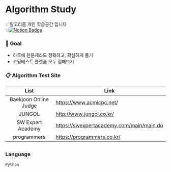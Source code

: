 # Algorithm Study 

💡 알고리즘 개인 학습공간 입니다 </br>
💡[![Notion Badge](https://img.shields.io/badge/Notion-EE8208?style=flat-square&logo=Notion&logoColor=white&link=https://picayune-perfume-061.notion.site/Algorithm-for-Coding-Test-cc4ea3da72ae49fe98072e1f3005981f?pvs=4)]([https://picayune-perfume-061.notion.site/Algorithm-for-Coding-Test-cc4ea3da72ae49fe98072e1f3005981f?pvs=4](https://picayune-perfume-061.notion.site/_Coding-Test-d29e6b97367e47a881ef521ba205eaef?pvs=4))


### &#128640; Goal
- 하루에 한문제라도 정확하고, 확실하게 풀기
- 코딩테스트 플랫폼 모두 접해보기 

### &#128203; Algorithm Test Site

|         List          | Link                                       | 
| :-------------------: | ------------------------------------------ |    
| Baekjoon Online Judge | https://www.acmicpc.net/                   | 
|       JUNGOL          | http://www.jungol.co.kr/                   |   
|   SW Expert Academy   | https://swexpertacademy.com/main/main.do   |  
|   programmers   | https://programmers.co.kr/   |  

##
### Language

`Python`
